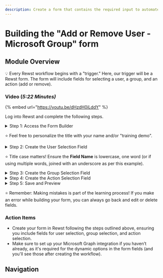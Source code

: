 ```yaml
---
description: Create a form that contains the required input to automate a process
---
```


# Building the "Add or Remove User - Microsoft Group" form

## Module Overview

:bulb: Every Rewst workflow begins with a "trigger." Here, our trigger will be a Rewst form. The form will include fields for selecting a user, a group, and an action (add or remove).

### Video (_5:22 Minutes)_

{% embed url="https://youtu.be/dHzdH0iLddY" %}

Log into Rewst and complete the following steps.

<details>

<summary>Step 1: Access the Form Builder</summary>

1. **Go to** _Automations -> Forms_.
2. **Click** the "+" icon to create a new form.&#x20;
3. **Name it** "Add or Remove User - Microsoft Group Form"&#x20;

</details>

:star: Feel free to personalize the title with your name and/or "training demo".

<details>

<summary>Step 2: Create the User Selection Field</summary>

1. **Use** the "Dropdown" field type for selecting a user from a list.
2. **Set** "user\_id" as the Field Name (this is important for later workflow steps).&#x20;
3. **Label** the field "User" and provide a clear description like "Select a user."
4. **Make** the field required and enable _Dynamic Options_ to pull data from Microsoft Graph, selecting _Microsoft Graph_ as the integration and _Users_ as the Resource.

</details>

:star: Title case matters! Ensure the **Field Name** is lowercase, one word (or if using multiple words, joined with an underscore as per this example).

<details>

<summary>Step 3: Create the Group Selection Field</summary>

1. **Add** another "Dropdown" field for selecting a group.
2. **Set** "group\_id" as the _Field Name_.
3. **Label** the field "Group" and describe it as "Select a group."
4. **Make it** a required field, enable "Dynamic Options," and select "Microsoft Graph" as the integration with "Groups" as the _Resource_.

</details>

<details>

<summary>Step 4: Create the Action Selection Field</summary>

1. **Use** _Radio Buttons_ for the action selection field.
2. **Set** "action" as the _Field Name_ and label it "Action" with the description "Select one."
3. **Define** the options: "Add to Group" with a value of "add" and "Remove from Group" with a value of "remove." Title case is important! Ensure all "values" are lowercase, one word.
4. **Ensure** the field is required and save your work.

</details>

<details>

<summary>Step 5: Save and Preview</summary>

1. **Save** your form by clicking the _disk icon_ and selecting "submit."
2. **Preview** the form by clicking the _eye icon_ to see how it looks.

</details>

:star: Remember: Making mistakes is part of the learning process! If you make an error while building your form, you can always go back and edit or delete fields.

### Action Items

* Create your form in Rewst following the steps outlined above, ensuring you include fields for user selection, group selection, and action selection.
* Make sure to set up your Microsoft Graph integration if you haven’t already, as it's required for the dynamic options in the form fields (and you'll see those after creating the workflow).

## Navigation
